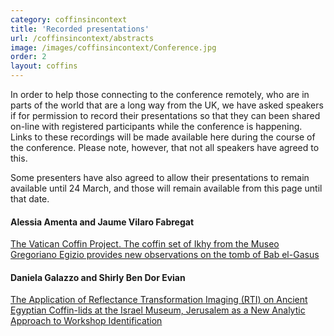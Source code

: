 ```yaml
---
category: coffinsincontext
title: 'Recorded presentations'
url: /coffinsincontext/abstracts
image: /images/coffinsincontext/Conference.jpg
order: 2
layout: coffins
---
```


In order to help those connecting to the conference remotely, who are in parts of the world that are a long way from the UK, we have asked speakers 
if for permission to record their presentations so that they can been shared on-line with registered participants while the
conference is happening. Links to these recordings will be made available here during the course of the conference. Please note, however, that not all
speakers have agreed to this.

Some presenters have also agreed to allow their presentations to remain available until 24 March, and those will remain available from this page 
until that date. 

#### Alessia Amenta and Jaume Vilaro Fabregat
[The Vatican Coffin Project. The coffin set of Ikhy from the Museo Gregoriano Egizio provides new observations on the tomb of Bab el-Gasus](https://www.dropbox.com/scl/fi/hmdcc2bji2wn8gwzemxeg/Jaume_Amenta.mp4?rlkey=e3l1f4hfpwozkm5orz2go87ci&dl=0)

#### Daniela Galazzo and Shirly Ben Dor Evian
[The Application of Reflectance Transformation Imaging (RTI) on Ancient Egyptian Coffin-lids at the Israel Museum, Jerusalem as a New Analytic Approach to Workshop Identification](https://www.dropbox.com/scl/fi/rayf9uii0zd6ds6tpg5tv/Galazzo_Ben_Dor_Evian.mp4?rlkey=xkilgv8zdl80yz24s1lfr9wik&dl=0)
